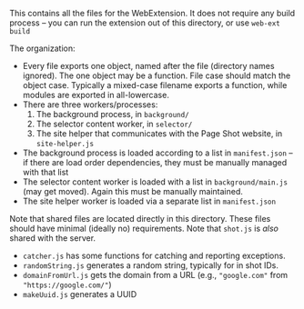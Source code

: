 This contains all the files for the WebExtension.  It does not require any build process – you can run the extension out of this directory, or use `web-ext build`

The organization:

- Every file exports one object, named after the file (directory names ignored).  The one object may be a function.  File case should match the object case.  Typically a mixed-case filename exports a function, while modules are exported in all-lowercase.
- There are three workers/processes:
  1. The background process, in `background/`
  2. The selector content worker, in `selector/`
  3. The site helper that communicates with the Page Shot website, in `site-helper.js`
- The background process is loaded according to a list in `manifest.json` – if there are load order dependencies, they must be manually managed with that list
- The selector content worker is loaded with a list in `background/main.js` (may get moved).  Again this must be manually maintained.
- The site helper worker is loaded via a separate list in `manifest.json`

Note that shared files are located directly in this directory.  These files should have minimal (ideally no) requirements.  Note that `shot.js` is *also* shared with the server.

- `catcher.js` has some functions for catching and reporting exceptions.
- `randomString.js` generates a random string, typically for in shot IDs.
- `domainFromUrl.js` gets the domain from a URL (e.g., `"google.com"` from `"https://google.com/"`)
- `makeUuid.js` generates a UUID
